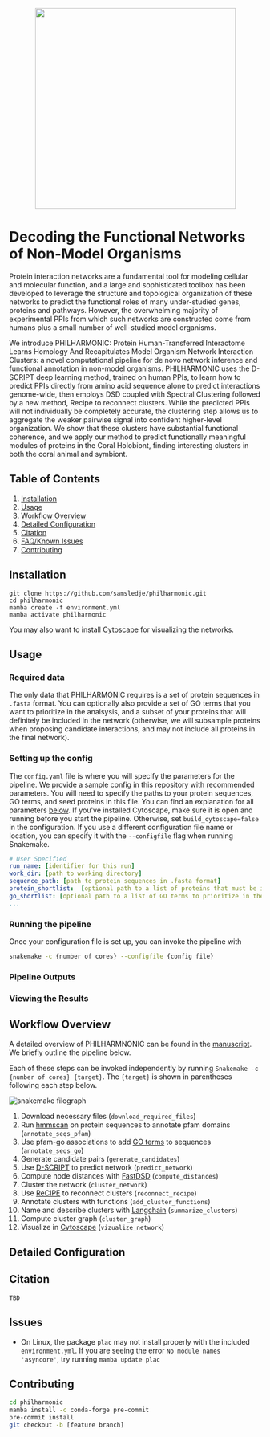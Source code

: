 <p align="center">
    <img src="philharmonic_logo.png" width="400"/>
</p>

# Decoding the Functional Networks of Non-Model Organisms

Protein interaction networks are a fundamental tool for modeling cellular and molecular function, and a large and  sophisticated toolbox has been developed to leverage the structure and topological organization of these networks to predict the functional roles of many under-studied genes, proteins and pathways. However, the overwhelming majority of experimental PPIs from which such networks are constructed come from  humans plus a small number of well-studied model organisms.

We introduce PHILHARMONIC: Protein Human-Transferred Interactome Learns Homology And Recapitulates Model Organism Network Interaction Clusters: a novel computational pipeline for de novo network inference and functional annotation in non-model organisms. PHILHARMONIC uses the D-SCRIPT deep learning method, trained on human PPIs, to learn how to predict PPIs directly from amino acid sequence alone to predict interactions genome-wide, then employs DSD coupled with Spectral Clustering  followed by a new method, Recipe to reconnect clusters. While the predicted PPIs will not individually be completely accurate, the clustering step allows us to aggregate the weaker pairwise signal into confident higher-level organization. We show that these clusters have substantial functional coherence, and we apply our method to predict functionally meaningful modules of proteins in the Coral Holobiont, finding interesting clusters in both the coral animal and symbiont.

## Table of Contents

1. [Installation](#installation)
2. [Usage](#usage)
3. [Workflow Overview](#workflow-overview)
4. [Detailed Configuration](#detailed-configuration)
5. [Citation](#citation)
6. [FAQ/Known Issues](#issues)
7. [Contributing](#issues)

## Installation

```
git clone https://github.com/samsledje/philharmonic.git
cd philharmonic
mamba create -f environment.yml
mamba activate philharmonic
```

You may also want to install [Cytoscape](https://cytoscape.org/) for visualizing the networks.

## Usage

### Required data

The only data that PHILHARMONIC requires is a set of protein sequences in `.fasta` format. You can optionally also provide
a set of GO terms that you want to prioritize in the analsysis, and a subset of your proteins that will definitely be included
in the network (otherwise, we will subsample proteins when proposing candidate interactions, and may not include all proteins in the final network).

### Setting up the config

The `config.yaml` file is where you will specify the parameters for the pipeline. We provide a sample config in this repository
with recommended parameters. You will need to specify the paths to your protein sequences, GO terms, and seed proteins in this file. You can find an explanation for all parameters [below](#detailed-configuration). If you've installed Cytoscape, make sure it is open and running before you start the pipeline. Otherwise, set `build_cytoscape=false` in the configuration. If you use a different configuration file name or location, you can specify it with the `--configfile` flag when running Snakemake.

```yaml
# User Specified
run_name: [identifier for this run]
work_dir: [path to working directory]
sequence_path: [path to protein sequences in .fasta format]
protein_shortlist:  [optional path to a list of proteins that must be included in the network]
go_shortlist: [optional path to a list of GO terms to prioritize in the analysis]
...
```

### Running the pipeline

Once your configuration file is set up, you can invoke the pipeline with

```bash
snakemake -c {number of cores} --configfile {config file}
```

### Pipeline Outputs

### Viewing the Results

## Workflow Overview

A detailed overview of PHILHARMNONIC can be found in the [manuscript](#citation). We briefly outline the pipeline below.

Each of these steps can be invoked independently by running `Snakemake -c {number of cores} {target}`. The `{target}` is shown in parentheses following each step below.

![snakemake filegraph](filegraph.png)

1. Download necessary files (`download_required_files`)
2. Run [hmmscan](http://hmmer.org/) on protein sequences to annotate pfam domains (`annotate_seqs_pfam`)
3. Use pfam-go associations to add [GO terms](https://geneontology.org/) to sequences (`annotate_seqs_go`)
4. Generate candidate pairs (`generate_candidates`)
5. Use [D-SCRIPT](https://dscript.csail.mit.edu/) to predict network (`predict_network`)
6. Compute node distances with [FastDSD](https://github.com/samsledje/fastDSD) (`compute_distances`)
7. Cluster the network (`cluster_network`)
8. Use [ReCIPE]() to reconnect clusters (`reconnect_recipe`)
9. Annotate clusters with functions (`add_cluster_functions`)
10. Name and describe clusters with [Langchain](https://www.langchain.com/) (`summarize_clusters`)
11. Compute cluster graph (`cluster_graph`)
12. Visualize in [Cytoscape](https://cytoscape.org/) (`vizualize_network`)

## Detailed Configuration

## Citation

```
TBD
```

## Issues

- On Linux, the package `plac` may not install properly with the included `environment.yml`. If you are seeing the error `No module names 'asyncore'`, try running `mamba update plac`

## Contributing

```bash
cd philharmonic
mamba install -c conda-forge pre-commit
pre-commit install
git checkout -b [feature branch]
```
